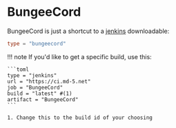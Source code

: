 # BungeeCord

BungeeCord is just a shortcut to a [jenkins](./jenkins.md) downloadable:

```toml
type = "bungeecord"
```

!!! note
    If you'd like to get a specific build, use this:

    ```toml
    type = "jenkins"
    url = "https://ci.md-5.net"
    job = "BungeeCord"
    build = "latest" #(1)
    artifact = "BungeeCord"
    ```

    1. Change this to the build id of your choosing
